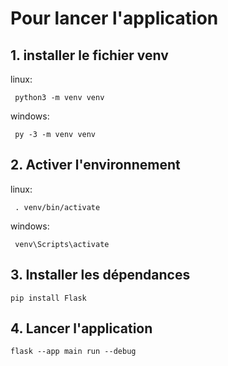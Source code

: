 # Pour lancer l'application

## 1. installer le fichier venv

linux:

```shell
 python3 -m venv venv
```

windows:

```shell
 py -3 -m venv venv
```

## 2. Activer l'environnement

linux:

```shell
 . venv/bin/activate
```

windows:

```shell
 venv\Scripts\activate
```

## 3. Installer les dépendances

```shell
pip install Flask
```

## 4. Lancer l'application

```shell
flask --app main run --debug
```
